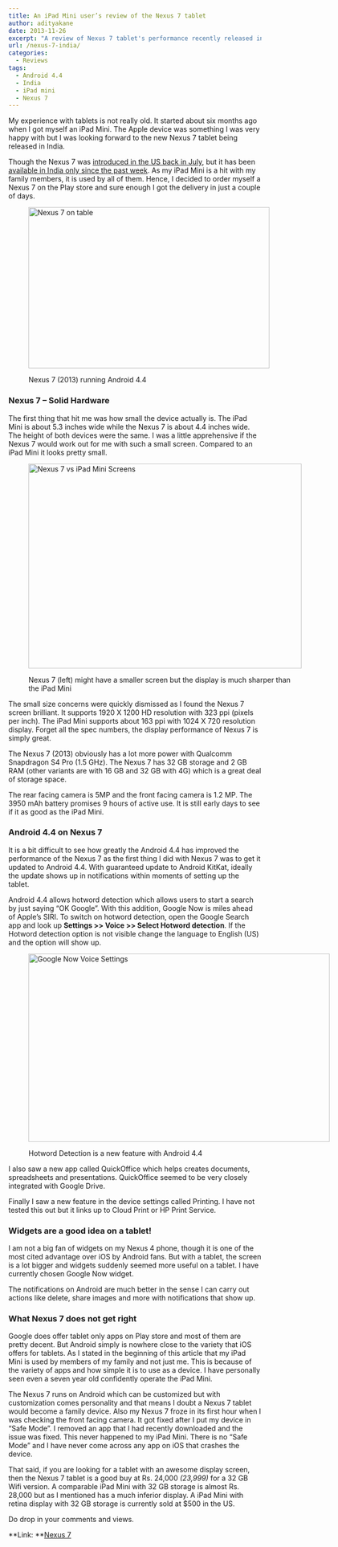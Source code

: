 ```yaml
---
title: An iPad Mini user’s review of the Nexus 7 tablet
author: adityakane
date: 2013-11-26
excerpt: "A review of Nexus 7 tablet's performance recently released in India, with Android 4.4 KitKat. The tablet is reviewed by a regular iPad Mini user to spot comparisons.  "
url: /nexus-7-india/
categories:
  - Reviews
tags:
  - Android 4.4
  - India
  - iPad mini
  - Nexus 7
---
```

My experience with tablets is not really old. It started about six months ago when I got myself an iPad Mini. The Apple device was something I was very happy with but I was looking forward to the new Nexus 7 tablet being released in India.

Though the Nexus 7 was [introduced in the US back in July][1], but it has been [available in India only since the past week][2]. As my iPad Mini is a hit with my family members, it is used by all of them. Hence, I decided to order myself a Nexus 7 on the Play store and sure enough I got the delivery in just a couple of days.<figure id="attachment_78751" style="width: 480px;" class="wp-caption aligncenter">

[<img class="size-full wp-image-78751" title="Nexus 7 (2013)" alt="Nexus 7 on table" src="http://cdn.devilsworkshop.org/files/2013/11/Nexus-7-on-table.png" width="480" height="321" />][3]<figcaption class="wp-caption-text">Nexus 7 (2013) running Android 4.4</figcaption></figure> 

### Nexus 7 &#8211; Solid Hardware

The first thing that hit me was how small the device actually is. The iPad Mini is about 5.3 inches wide while the Nexus 7 is about 4.4 inches wide. The height of both devices were the same. I was a little apprehensive if the Nexus 7 would work out for me with such a small screen. Compared to an iPad Mini it looks pretty small.<figure id="attachment_78752" style="width: 544px;" class="wp-caption aligncenter">

[<img class="size-full wp-image-78752" title="Nexus 7 vs iPad Mini Screens" alt="Nexus 7 vs iPad Mini Screens" src="http://cdn.devilsworkshop.org/files/2013/11/Nexus-7-vs-iPad-Mini-Screens.jpg" width="544" height="408" />][4]<figcaption class="wp-caption-text">Nexus 7 (left) might have a smaller screen but the display is much sharper than the iPad Mini</figcaption></figure> 

The small size concerns were quickly dismissed as I found the Nexus 7 screen brilliant. It supports 1920 X 1200 HD resolution with 323 ppi (pixels per inch). The iPad Mini supports about 163 ppi with 1024 X 720 resolution display. Forget all the spec numbers, the display performance of Nexus 7 is simply great.

The Nexus 7 (2013) obviously has a lot more power with Qualcomm Snapdragon S4 Pro (1.5 GHz). The Nexus 7 has 32 GB storage and 2 GB RAM (other variants are with 16 GB and 32 GB with 4G) which is a great deal of storage space.

The rear facing camera is 5MP and the front facing camera is 1.2 MP. The 3950 mAh battery promises 9 hours of active use. It is still early days to see if it as good as the iPad Mini.

### Android 4.4 on Nexus 7

It is a bit difficult to see how greatly the Android 4.4 has improved the performance of the Nexus 7 as the first thing I did with Nexus 7 was to get it updated to Android 4.4. With guaranteed update to Android KitKat, ideally the update shows up in notifications within moments of setting up the tablet.

Android 4.4 allows hotword detection which allows users to start a search by just saying &#8220;OK Google&#8221;. With this addition, Google Now is miles ahead of Apple&#8217;s SIRI. To switch on hotword detection, open the Google Search app and look up **Settings >> Voice >> Select Hotword detection**. If the Hotword detection option is not visible change the language to English (US) and the option will show up.<figure id="attachment_78754" style="width: 600px;" class="wp-caption aligncenter">

[<img class="size-medium wp-image-78754" title="Hotword Detection" alt="Google Now Voice Settings" src="http://cdn.devilsworkshop.org/files/2013/11/Google-Now-Voice-Settings-600x375.png" width="600" height="375" />][5]<figcaption class="wp-caption-text">Hotword Detection is a new feature with Android 4.4</figcaption></figure> 

I also saw a new app called QuickOffice which helps creates documents, spreadsheets and presentations. QuickOffice seemed to be very closely integrated with Google Drive.

Finally I saw a new feature in the device settings called Printing. I have not tested this out but it links up to Cloud Print or HP Print Service.

### Widgets are a good idea on a tablet!

I am not a big fan of widgets on my Nexus 4 phone, though it is one of the most cited advantage over iOS by Android fans. But with a tablet, the screen is a lot bigger and widgets suddenly seemed more useful on a tablet. I have currently chosen Google Now widget.

The notifications on Android are much better in the sense I can carry out actions like delete, share images and more with notifications that show up.

### What Nexus 7 does not get right

Google does offer tablet only apps on Play store and most of them are pretty decent. But Android simply is nowhere close to the variety that iOS offers for tablets. As I stated in the beginning of this article that my iPad Mini is used by members of my family and not just me. This is because of the variety of apps and how simple it is to use as a device. I have personally seen even a seven year old confidently operate the iPad Mini.

The Nexus 7 runs on Android which can be customized but with customization comes personality and that means I doubt a Nexus 7 tablet would become a family device. Also my Nexus 7 froze in its first hour when I was checking the front facing camera. It got fixed after I put my device in &#8220;Safe Mode&#8221;. I removed an app that I had recently downloaded and the issue was fixed. This never happened to my iPad Mini. There is no &#8220;Safe Mode&#8221; and I have never come across any app on iOS that crashes the device.

That said, if you are looking for a tablet with an awesome display screen, then the Nexus 7 tablet is a good buy at Rs. 24,000 *(23,999)* for a 32 GB Wifi version. A comparable iPad Mini with 32 GB storage is almost Rs. 28,000 but as I mentioned has a much inferior display. A iPad Mini with retina display with 32 GB storage is currently sold at $500 in the US.

Do drop in your comments and views.

**Link: **<a href="http://www.google.com/nexus/7/" onclick="_gaq.push(['_trackEvent', 'outbound-article', 'http://www.google.com/nexus/7/', 'Nexus 7']);" >Nexus 7</a>

 [1]: http://devilsworkshop.org/analysis/google-nexus7-2013/76766/ "Google targets video and gaming with Nexus 7 (2013)"
 [2]: http://devilsworkshop.org/news/google-lists-nexus-5-nexus-7-2013-play-store-india/78694/ "Google Play Store shows Nexus 5 and Nexus 7 as available in India"
 [3]: http://cdn.devilsworkshop.org/files/2013/11/Nexus-7-on-table.png
 [4]: http://cdn.devilsworkshop.org/files/2013/11/Nexus-7-vs-iPad-Mini-Screens.jpg
 [5]: http://cdn.devilsworkshop.org/files/2013/11/Google-Now-Voice-Settings.png
